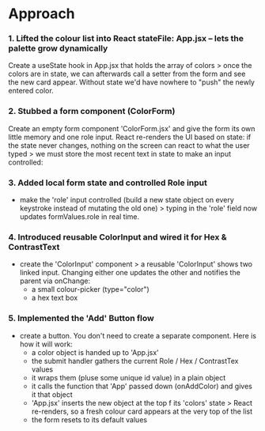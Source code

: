 # Approach

### 1. Lifted the colour list into React stateFile: App.jsx – lets the palette grow dynamically

Create a useState hook in App.jsx that holds the array of colors > once the colors are in state, we can afterwards call a setter from the form and see the new card appear. Without state we'd have nowhere to "push" the newly entered color.

### 2. Stubbed a form component (ColorForm)

Create an empty form component 'ColorForm.jsx' and give the form its own little memory and one role input. React re-renders the UI based on state: if the state never changes, nothing on the screen can react to what the user typed > we must store the most recent text in state to make an input controlled:

### 3. Added local form state and controlled Role input

- make the 'role' input controlled (build a new state object on every keystroke instead of mutating the old one) > typing in the 'role' field now updates formValues.role in real time.

### 4. Introduced reusable ColorInput and wired it for Hex & ContrastText

- create the 'ColorInput' component > a reusable 'ColorInput' shows two linked input. Changing either one updates the other and notifies the parent via onChange:
  - a small colour-picker (type="color")
  - a hex text box

### 5. Implemented the 'Add' Button flow

- create a button. You don't need to create a separate component. Here is how it will work:
  - a color object is handed up to 'App.jsx'
  - the submit handler gathers the current Role / Hex / ContrastTex values
  - it wraps them (pluse some unique id value) in a plain object
  - it calls the function that 'App' passed down (onAddColor) and gives it that object
  - 'App.jsx' inserts the new object at the top f its 'colors' state > React re-renders, so a fresh colour card appears at the very top of the list
  - the form resets to its default values
